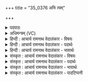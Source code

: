 +++
title = "35_0376 अभि त्यम्"

+++
<details><summary>पदपाठः</summary>

अ꣣भि꣢। त्यम्। मे꣣ष꣢म्। पु꣣रुहूत꣢म्। पु꣣रु। हूत꣢म्। ऋ꣣ग्मि꣡य꣢म्। इ꣡न्द्र꣢꣯म्। गी꣣र्भिः꣢। म꣣दत। व꣡स्वः꣢꣯। अ꣣र्णव꣢म्। य꣡स्य꣢꣯। द्या꣡वः꣢꣯। न। वि꣣चर꣢न्ति। वि꣣। च꣡र꣢꣯न्ति। मा꣡नु꣢꣯षम्। भु꣣जे꣢। मँ꣡हि꣢꣯ष्ठम्। अ꣣भि꣢। वि꣡प्र꣢꣯म्। वि। प्र꣣म्। अर्चत।
</details>

<details><summary>अधिमन्त्रम् (VC)</summary>

- इन्द्रः
- सव्य आङ्गिरसः
- जगती
- निषादः
- ऐन्द्रं काण्डम्
</details>

<details><summary>हिन्दी : आचार्य रामनाथ वेदालंकार - विषयः</summary>

अगले मन्त्र में यह विषय है कि वाणियों द्वारा जगदीश्वर और राजा की सबको अर्चना करनी चाहिए।
</details>

<details><summary>हिन्दी : आचार्य रामनाथ वेदालंकार - पदार्थः</summary>

पदार्थान्वयभाषाः -  (त्यम्) उस प्रसिद्ध, (मेषम्) सुखों से सींचनेवाले, (पुरुहूतम्) बहुतों से पुकारे गये, (ऋग्मियम्) अर्चना के योग्य, (वस्वः अर्णवम्) धन के समुद्र (इन्द्रम्) परमेश्वर वा राजा को (गीर्भिः) वाणियों से (मदत) हर्षयुक्त करो। (यस्य) जिस परमेश्वर वा राजा की (द्यावः) दीप्तियाँ, तेजस्विताएँ (मानुषम्) मनुष्य का (न विचरन्ति) अपकार नहीं करतीं, उस (मंहिष्ठम्) अतिशय महान् व दाता (विप्रम्) मेधावी विद्वान् परमेश्वर व राजा को (भुजे) अपने पालन के लिए (अर्चत) पूजित वा सत्कृत करो ॥७॥ ‘वस्वः अर्णवम्’ में समुद्रवाची अर्णव पद का लक्षणावृत्ति से निधि लक्ष्यार्थ होता है, निधि न कह-कर अर्णव कहने में अतिशय धनवत्त्व व्यङ्ग्य है। इन्द्र में अर्णव का आरोप होने से रूपक अलङ्कार है ॥७॥
</details>

<details><summary>हिन्दी : आचार्य रामनाथ वेदालंकार - भावार्थः</summary>

भावार्थभाषाः -  जैसे सुखवर्षक, ऐश्वर्य का पारावार, सबसे अधिक महान्, सबसे बड़ा दानी, मेधावी परमेश्वर सबसे पूजा करने योग्य है, वैसे ही इन गुणों से युक्त राजा प्रजाजनों से सत्कृत और प्रोत्साहित किये जाने योग्य है ॥७॥ विवरणकार माधव ने इस मन्त्र पर यह इतिहास लिखा है—अङ्गिरा नामक ऋषि था। उसने इन्द्र को पुत्र रूप में पाने की याचना करते हुए आत्म-ध्यान किया। उसके योगैश्वर्य के बल से उसी ध्यान के फलस्वरूप उसे सव्य नाम से इन्द्र पुत्र रूप में प्राप्त हुआ। उसे इन्द्र मेष का रूप धारण करके हर ले गया। यह कथा देकर वे कहते हैं कि इसी इतिहास को बतानेवाली प्रस्तुत ऋचा है, जिसमें मेषरूपधारी इन्द्र की स्तुति की गयी है। किन्तु यह घटना वास्तविक नहीं है। मन्त्र का ऋषि आङ्गिरस सव्य है, और मन्त्र में इन्द्र को मेष कहा गया है, यही देखकर उक्त कथा रच ली गयी है ॥ सायण ने पहले मेष शब्द को तुदादिगण की स्पर्धार्थक मिष धातु से निष्पन्न मानकर ‘मेष’ का यौगिक अर्थ ‘शत्रुओं से स्पर्धा करनेवाला’ करके भी फिर वैकल्पिक रूप से यह इतिहास भी दे दिया है कि—कण्व का पुत्र मेधातिथि यज्ञ कर रहा था, तब इन्द्र मेष का रूप धरकर आया और उसने उसका सोमरस पी लिया। तब ऋषि ने उसे मेष कहा था, इसलिए अब भी इन्द्र को मेष कहते हैं। यह कथा भी काल्पनिक है, वास्तव में घटित किसी इतिहास का वर्णन इस मन्त्र में नहीं है, यह सुधीजन समझ लें ॥
</details>

<details><summary>संस्कृत : आचार्य रामनाथ वेदालंकार - विषयः</summary>

अथ जगदीश्वरो नृपतिश्च गीर्भिरर्चनीय इत्याह।
</details>

<details><summary>संस्कृत : आचार्य रामनाथ वेदालंकार - पदार्थः</summary>

पदार्थान्वयभाषाः -  (त्यम्) तं प्रसिद्धम्, (मेषम्२) सुखैः सेक्तारम्। मिषु सेचने, भ्वादि, कर्तरि अच् प्रत्ययः। चित्त्वादन्तोदात्तः। (पुरुहूतम्) बहुभिर्जनैः आहूतम्, (ऋग्मियम्) अर्चनीयम्। ऋग्मियम् ऋग्मन्तमिति वा अर्चनीयमिति वा पूजनीयमिति वा। निरु० ७।२६। (वस्वः अर्णवम्) धनस्य समुद्रम् (इन्द्रम्) परमेश्वरं राजानं वा (गीर्भिः) वाग्भिः (मदत) मदयत हर्षयत। मदी हर्षग्लेपनयोः भ्वादिः छन्दसि सकर्मकोऽपि, संहितायाम् ‘ऋचि तुनुघमक्षुतङ्०। ६।३।१३३’ इति दीर्घः। (यस्य) इन्द्रस्य परमेश्वरस्य राज्ञो वा (द्यावः) दीप्तयः (मानुषम्) मनुष्यम् (न विचरन्ति३) न अपचरन्ति, न अपकुर्वन्तीत्यर्थः। अत्र यद्वृत्तयोगान्निघातो न। तम् (मंहिष्ठम्) अतिशयेन महान्तं दातृतमं वा। महि वृद्धौ। मंहते दानकर्मा। निघं० ३।२०, अतिशयेन मंहिता मंहिष्ठः। इष्ठनि ‘तुरिष्ठेमेयस्सु। अ० ६।४।१५४’ इति तृचो लोपः। (विप्रम्) विपश्चितम् इन्द्रं परमेश्वरं राजानं वा, (भुजे) पालनाय (अभि अर्चत) पूजयत, सत्कुरुत वा ॥७॥४ ‘वस्वः अर्णवम्’ इत्यत्र समुद्रवाचिनोऽर्णवपदस्य निधौ लक्षणा, अतिशयधनवत्त्वं च व्यज्यते। इन्द्रे अर्णवत्वारोपाच्च रूपकम् ॥७॥
</details>

<details><summary>संस्कृत : आचार्य रामनाथ वेदालंकार - भावार्थः</summary>

भावार्थभाषाः -  यथा सुखवर्षक ऐश्वर्यस्य पारावारो महत्तमो दातृतमो मेधावी परमेश्वरः सर्वैः पूजनीयो हर्षणीयश्च तथा तादृशो नृपतिः प्रजाजनैः सत्करणीयो हर्षयितव्यश्च ॥७॥ अत्र विवरणकार इत्थमितिहासं दर्शयति—“अङ्गिरा नाम ऋषिः। स इन्द्रं पुत्रं याचमानः स्वात्मनि अभिध्यानमकरोत्। तस्य योगैश्वर्यबलात् तत एवाभिध्यानात् सव्यनामा इन्द्रः पुत्रोऽजायतेति। तदेतच्छौनकेनोक्तम्—तं मेषः मेधातिथिकाण्वायनम् आजहार इन्द्रो मेषरूपी कस्मिंश्चित् कारणान्तरे। तद् ब्राह्मणेनोक्तम्—मेधातिथिं ह काण्वायनं मेषो भूत्वा जहारेति। तदभिवादिन्येषा भवति—तमिन्द्र मेषं मेषरूपम्।” इत्यादि। परं घटनेयं न वास्तविकी। मन्त्रस्य ऋषिः आङ्गिरसः सव्यः, मन्त्रे च इन्द्रो मेषनाम्ना व्यपदिष्टः इति कृत्वैव कथेयं विरचिता ॥ सायणस्तु ‘मेषं शत्रुभिः स्पर्द्धमानम्’ इति स्पर्धार्थात् मिष धातोस्तुदादेर्निष्पन्नं मेषशब्दं यौगिकत्वेन पूर्वं व्याख्यायापि पश्चाद् वैकल्पिकत्वेनेतिहासं प्रदर्शयति—“यद्वा, कण्वपुत्रं मेधातिथिं यजमानमिन्द्रो मेषरूपेणागत्य तदीयं सोमं पपौ। स ऋषिस्तं मेष इत्यवोचत्, अत इदानीमपि मेष इन्द्रोऽभिधीयते” इति। एषा कथापि काल्पनिकी। नास्मिन् मन्त्रे वस्तुतत्त्वेन घटितः कश्चिदितिहासोऽस्तीति सुधियो विभावयन्तु ॥
</details>

<details><summary>संस्कृत : आचार्य रामनाथ वेदालंकार - पादटिप्पनी</summary>

टिप्पणी:   १. ऋ० १।५१।१ ‘मानुषं’ इत्यत्र ‘मानुषा’ इति पाठः। २. (मेषम्) वृष्टिद्वारा सेक्तारम् इति ऋ० १।५१।१ भाष्ये द०। ३. यस्य द्यावः द्युलोकाः न विचरन्ति विगच्छन्तीत्यर्थः। किं नातिक्रमन्ति ? उच्यते। मानुषम्, अनन्तं ज्ञानम्—इति वि०। यस्य इन्द्रस्य द्यावः स्तोतारः, दीव्यतेः स्तुतिकर्मणो द्यौः। न विचरन्ति न विचलन्ति स्वस्थानात्। मानुषं मनुष्येभ्यः हितम्—इति भ०। यस्य इन्द्रस्य कर्माणि मानुषं, जातावेकवचनम्, मानुषाणि, मनुष्याणां हितानि विचरन्ति विशेषेण वर्तन्ते। अत्र दृष्टान्तः, द्यावो न यथा सूर्यस्य रश्मयः सर्वेषां हितकराः—इति सा०। ४. ऋग्भाष्ये दयानन्दर्षिर्मन्त्रमिमं राजपक्षे व्याख्यातवान्।
</details>